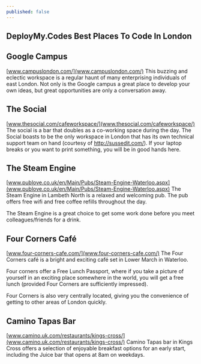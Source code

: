 ```yaml
---
published: false
---
```


## DeployMy.Codes Best Places To Code In London

## Google Campus
[www.campuslondon.com/](www.campuslondon.com/)
This buzzing and eclectic workspace is a regular haunt of many enterprising individuals of east London.  Not only is the Google campus a great place to develop your own ideas, but great opportunities are only a conversation away.


## The Social
[www.thesocial.com/cafeworkspace/](www.thesocial.com/cafeworkspace/)
The social is a bar that doubles as a co-working space during the day.  The Social boasts to be the only workspace in London that has its own technical support team on hand (courtesy of http://sussedit.com/).  If your laptop breaks or you want to print something, you will be in good hands here.


## The Steam Engine
[www.publove.co.uk/en/Main/Pubs/Steam-Engine-Waterloo.aspx](www.publove.co.uk/en/Main/Pubs/Steam-Engine-Waterloo.aspx)
The Steam Engine in Lambeth North is a relaxed and welcoming pub.  The pub offers free wifi and free coffee refills throughout the day.

The Steam Engine is a great choice to get some work done before you meet colleagues/friends for a drink.


## Four Corners Café
[www.four-corners-cafe.com/](www.four-corners-cafe.com/)
The Four Corners café is a bright and exciting café set in Lower March in Waterloo.

Four corners offer a Free Lunch Passport, where if you take a picture of yourself in an exciting place somewhere in the world, you will get a free lunch (provided Four Corners are sufficiently impressed).  

Four Corners is also very centrally located, giving you the convenience of getting to other areas of London quickly.


## Camino Tapas Bar
[www.camino.uk.com/restaurants/kings-cross/](www.camino.uk.com/restaurants/kings-cross/)
Camino Tapas bar in Kings Cross offers a selection of enjoyable breakfast options for an early start, including the Juice bar that opens at 8am on weekdays.


